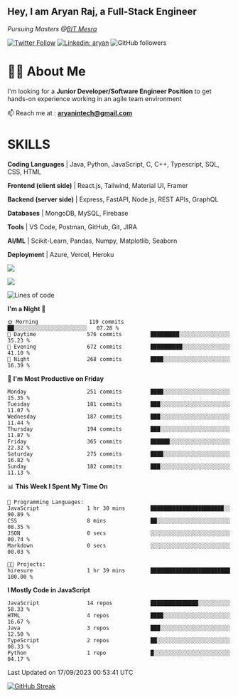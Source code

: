 <h2>Hey, I am Aryan Raj, a Full-Stack Engineer</h2>
<p><em>Pursuing Masters @<a href="https://bitmesra.ac.in/">BIT Mesra
</em></p>



[![Twitter Follow](https://img.shields.io/twitter/follow/desikiteretsu_?label=aryanintech)](https://twitter.com/aryanintech_)
[![Linkedin: aryan](https://img.shields.io/badge/-aryan-blue?style=flat-square&logo=Linkedin&logoColor=white&link=https://www.linkedin.com/in/aryanraj24/)](https://www.linkedin.com/in/aryanraj24/)
![GitHub followers](https://img.shields.io/github/followers/aryan-139?label=Follow&style=social)

# 🧑‍💻 About Me
 
 I'm looking for a **Junior Developer/Software Engineer Position** to get hands-on experience working in an agile team environment

📫 Reach me at : **aryanintech@gmail.com**

#  SKILLS

**Coding Languages** | Java, Python, JavaScript, C, C++, Typescript, SQL, CSS, HTML

**Frontend (client side)** | React.js, Tailwind, Material UI, Framer

**Backend (server side)** | Express, FastAPI, Node.js, REST APIs, GraphQL

**Databases** | MongoDB, MySQL, Firebase

**Tools** | VS Code, Postman, GitHub, Git, JIRA

**AI/ML** | Scikit-Learn, Pandas, Numpy, Matplotlib, Seaborn

**Deployment** | Azure, Vercel, Heroku

![](http://github-profile-summary-cards.vercel.app/api/cards/profile-details?username=aryan-139&theme=aura_dark)

<div display="flex">

![](http://github-profile-summary-cards.vercel.app/api/cards/stats?username=aryan-139&theme=aura_dark)


<div>



<!--START_SECTION:waka-->

![Lines of code](https://img.shields.io/badge/From%20Hello%20World%20I%27ve%20Written-891.4%20thousand%20lines%20of%20code-blue)

**I'm a Night 🦉** 

```text
🌞 Morning                119 commits         ██░░░░░░░░░░░░░░░░░░░░░░░   07.28 % 
🌆 Daytime                576 commits         █████████░░░░░░░░░░░░░░░░   35.23 % 
🌃 Evening                672 commits         ██████████░░░░░░░░░░░░░░░   41.10 % 
🌙 Night                  268 commits         ████░░░░░░░░░░░░░░░░░░░░░   16.39 % 
```
📅 **I'm Most Productive on Friday** 

```text
Monday                   251 commits         ████░░░░░░░░░░░░░░░░░░░░░   15.35 % 
Tuesday                  181 commits         ███░░░░░░░░░░░░░░░░░░░░░░   11.07 % 
Wednesday                187 commits         ███░░░░░░░░░░░░░░░░░░░░░░   11.44 % 
Thursday                 194 commits         ███░░░░░░░░░░░░░░░░░░░░░░   11.87 % 
Friday                   365 commits         ██████░░░░░░░░░░░░░░░░░░░   22.32 % 
Saturday                 275 commits         ████░░░░░░░░░░░░░░░░░░░░░   16.82 % 
Sunday                   182 commits         ███░░░░░░░░░░░░░░░░░░░░░░   11.13 % 
```


📊 **This Week I Spent My Time On** 

```text
💬 Programming Languages: 
JavaScript               1 hr 30 mins        ███████████████████████░░   90.89 % 
CSS                      8 mins              ██░░░░░░░░░░░░░░░░░░░░░░░   08.35 % 
JSON                     0 secs              ░░░░░░░░░░░░░░░░░░░░░░░░░   00.74 % 
Markdown                 0 secs              ░░░░░░░░░░░░░░░░░░░░░░░░░   00.03 % 

🐱‍💻 Projects: 
hiresure                 1 hr 39 mins        █████████████████████████   100.00 % 
```

**I Mostly Code in JavaScript** 

```text
JavaScript               14 repos            ███████████████░░░░░░░░░░   58.33 % 
HTML                     4 repos             ████░░░░░░░░░░░░░░░░░░░░░   16.67 % 
Java                     3 repos             ███░░░░░░░░░░░░░░░░░░░░░░   12.50 % 
TypeScript               2 repos             ██░░░░░░░░░░░░░░░░░░░░░░░   08.33 % 
Python                   1 repo              █░░░░░░░░░░░░░░░░░░░░░░░░   04.17 % 
```




 Last Updated on 17/09/2023 00:53:41 UTC
<!--END_SECTION:waka-->

[![GitHub Streak](https://streak-stats.demolab.com?user=aryan-139&theme=dark)](https://git.io/streak-stats)
